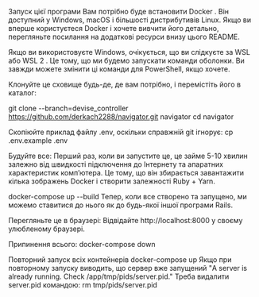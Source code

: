 Запуск цієї програми Вам потрібно буде встановити Docker . Він доступний у Windows, macOS і більшості дистрибутивів Linux. Якщо ви вперше користуєтеся Docker і хочете вивчити його детально, перегляньте посилання на додаткові ресурси внизу цього README.

Якщо ви використовуєте Windows, очікується, що ви слідкуєте за WSL або WSL 2 . Це тому, що ми будемо запускати команди оболонки. Ви завжди можете змінити ці команди для PowerShell, якщо хочете.

Клонуйте це сховище будь-де, де вам потрібно, і перемістіть його в каталог:

git clone --branch=devise_controller https://github.com/derkach2288/navigator.git navigator cd navigator

Скопіюйте приклад файлу .env, оскільки справжній git ігнорує:
cp .env.example .env

Будуйте все: Перший раз, коли ви запустите це, це займе 5-10 хвилин залежно від швидкості підключення до Інтернету та апаратних характеристик комп’ютера. Це тому, що він збирається завантажити кілька зображень Docker і створити залежності Ruby + Yarn.

docker-compose up --build Тепер, коли все створено та запущено, ми можемо ставитися до нього як до будь-якої іншої програми Rails.

Перегляньте це в браузері: Відвідайте http://localhost:8000 у своєму улюбленому браузері.

Припинення всього: docker-compose down

Повторний запуск всіх контейнерів docker-compose up Якщо при повторному запуску виводить, що сервер вже запущений "A server is already running. Check /app/tmp/pids/server.pid." Треба видалити server.pid командою: rm tmp/pids/server.pid